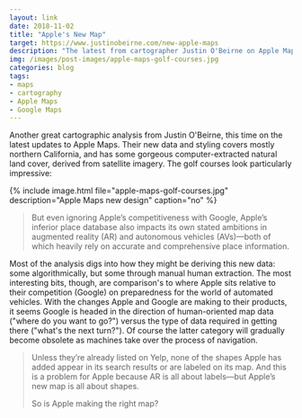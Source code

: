 ```yaml
---
layout: link
date: 2018-11-02
title: "Apple's New Map"
target: https://www.justinobeirne.com/new-apple-maps
description: "The latest from cartographer Justin O'Beirne on Apple Maps' updates."
img: /images/post-images/apple-maps-golf-courses.jpg
categories: blog
tags:
- maps
- cartography
- Apple Maps
- Google Maps
---
```


Another great cartographic analysis from Justin O'Beirne, this time on the latest updates to Apple Maps. Their new data and styling covers mostly northern California, and has some gorgeous computer-extracted natural land cover, derived from satellite imagery. The golf courses look particularly impressive:

{% include image.html file="apple-maps-golf-courses.jpg" description="Apple Maps new design" caption="no" %}

>But even ignoring Apple’s competitiveness with Google, Apple’s inferior place database also impacts its own stated ambitions in augmented reality (AR) and autonomous vehicles (AVs)—both of which heavily rely on accurate and comprehensive place information.

Most of the analysis digs into how they might be deriving this new data: some algorithmically, but some through manual human extraction. The most interesting bits, though, are comparison's to where Apple sits relative to their competition (Google) on preparedness for the world of automated vehicles. With the changes Apple and Google are making to their products, it seems Google is headed in the direction of human-oriented map data ("where do you want to go?") versus the type of data required in getting there ("what's the next turn?"). Of course the latter category will gradually become obsolete as machines take over the process of navigation.

> Unless they’re already listed on Yelp, none of the shapes Apple has added appear in its search results or are labeled on its map. And this is a problem for Apple because AR is all about labels—but Apple’s new map is all about shapes.
> 
> So is Apple making the right map?
